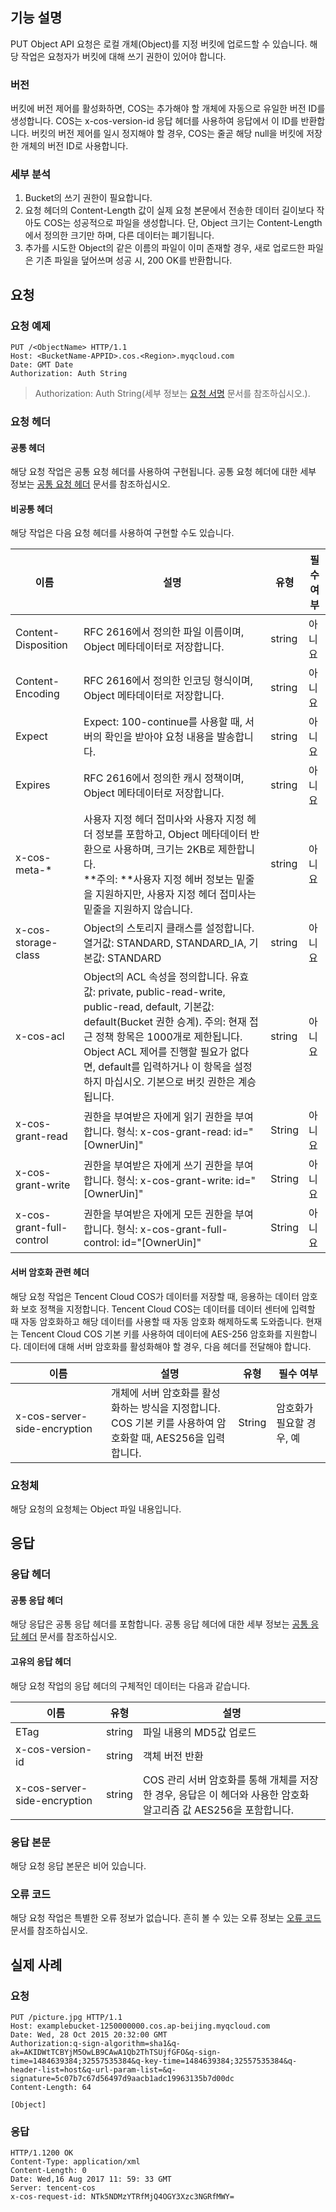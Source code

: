 ## 기능 설명
PUT Object API 요청은 로컬 개체(Object)를 지정 버킷에 업로드할 수 있습니다. 해당 작업은 요청자가 버킷에 대해 쓰기 권한이 있어야 합니다.

### 버전

버킷에 버전 제어를 활성화하면, COS는 추가해야 할 개체에 자동으로 유일한 버전 ID를 생성합니다. COS는 x-cos-version-id 응답 헤더를 사용하여 응답에서 이 ID를 반환합니다.
버킷의 버전 제어를 일시 정지해야 할 경우, COS는 줄곧 해당 null을 버킷에 저장한 개체의 버전 ID로 사용합니다.

### 세부 분석
1. Bucket의 쓰기 권한이 필요합니다.
2. 요청 헤더의 Content-Length 값이 실제 요청 본문에서 전송한 데이터 길이보다 작아도 COS는 성공적으로 파일을 생성합니다. 단, Object 크기는 Content-Length에서 정의한 크기만 하며, 다른 데이터는 폐기됩니다.
3. 추가를 시도한 Object의 같은 이름의 파일이 이미 존재할 경우, 새로 업로드한 파일은 기존 파일을 덮어쓰며 성공 시, 200 OK를 반환합니다.

## 요청
### 요청 예제

```shell
PUT /<ObjectName> HTTP/1.1
Host: <BucketName-APPID>.cos.<Region>.myqcloud.com
Date: GMT Date
Authorization: Auth String
```
> Authorization: Auth String(세부 정보는 [요청 서명](https://intl.cloud.tencent.com/document/product/436/7778) 문서를 참조하십시오.).

### 요청 헤더

#### 공통 헤더
해당 요청 작업은 공통 요청 헤더를 사용하여 구현됩니다. 공통 요청 헤더에 대한 세부 정보는 [공통 요청 헤더](https://cloud.tencent.com/document/product/436/7728) 문서를 참조하십시오.

#### 비공통 헤더
해당 작업은 다음 요청 헤더를 사용하여 구현할 수도 있습니다.

이름|설명|유형|필수 여부
---|---|---|---
Content-Disposition|RFC 2616에서 정의한 파일 이름이며, Object 메타데이터로 저장합니다.|string|아니요
Content-Encoding|RFC 2616에서 정의한 인코딩 형식이며, Object 메타데이터로 저장합니다.|string|아니요
Expect|Expect: 100-continue를 사용할 때, 서버의 확인을 받아야 요청 내용을 발송합니다.|string|아니요
Expires|RFC 2616에서 정의한 캐시 정책이며, Object 메타데이터로 저장합니다.|string|아니요
x-cos-meta-\*|사용자 지정 헤더 접미사와 사용자 지정 헤더 정보를 포함하고, Object 메타데이터 반환으로 사용하며, 크기는 2KB로 제한합니다.<br>**주의: **사용자 지정 헤버 정보는 밑줄을 지원하지만, 사용자 지정 헤더 접미사는 밑줄을 지원하지 않습니다.|string|아니요
x-cos-storage-class|Object의 스토리지 클래스를 설정합니다. 열거값: STANDARD, STANDARD_IA, 기본값: STANDARD|string|아니요
x-cos-acl|Object의 ACL 속성을 정의합니다. 유효값: private, public-read-write, public-read, default, 기본값: default(Bucket 권한 승계). 주의: 현재 접근 정책 항목은 1000개로 제한됩니다. Object ACL 제어를 진행할 필요가 없다면, default를 입력하거나 이 항목을 설정하지 마십시오. 기본으로 버킷 권한은 계승됩니다.|string|아니요
x-cos-grant-read |권한을 부여받은 자에게 읽기 권한을 부여합니다. 형식: x-cos-grant-read: id="[OwnerUin]" | String |  아니요
x-cos-grant-write| 권한을 부여받은 자에게 쓰기 권한을 부여합니다. 형식: x-cos-grant-write: id="[OwnerUin]" |String |  아니요
x-cos-grant-full-control | 권한을 부여받은 자에게 모든 권한을 부여합니다. 형식: x-cos-grant-full-control: id="[OwnerUin]" | String| 아니요

#### 서버 암호화 관련 헤더

해당 요청 작업은 Tencent Cloud COS가 데이터를 저장할 때, 응용하는 데이터 암호화 보호 정책을 지정합니다. Tencent Cloud COS는 데이터를 데이터 센터에 입력할 때 자동 암호화하고 해당 데이터를 사용할 때 자동 암호화 해제하도록 도와줍니다. 현재는 Tencent Cloud COS 기본 키를 사용하여 데이터에 AES-256 암호화를 지원합니다. 데이터에 대해 서버 암호화를 활성화해야 할 경우, 다음 헤더를 전달해야 합니다.

| 이름        | 설명    | 유형     | 필수 여부     |
| --------- | --------- | ------ | ------ |
| x-cos-server-side-encryption | 개체에 서버 암호화를 활성화하는 방식을 지정합니다. <br/>COS 기본 키를 사용하여 암호화할 때, AES256을 입력합니다. | String | 암호화가 필요할 경우, 예 |

### 요청체
해당 요청의 요청체는 Object 파일 내용입니다.

## 응답
### 응답 헤더

#### 공통 응답 헤더
해당 응답은 공통 응답 헤더를 포함합니다. 공통 응답 헤더에 대한 세부 정보는 [공통 응답 헤더](https://cloud.tencent.com/document/product/436/7729) 문서를 참조하십시오.

#### 고유의 응답 헤더

해당 요청 작업의 응답 헤더의 구체적인 데이터는 다음과 같습니다.

|이름|유형|설명|
|---|---|---|
|ETag|string|파일 내용의 MD5값 업로드|
|x-cos-version-id|string|객체 버전 반환|
|x-cos-server-side​-encryption|string|COS 관리 서버 암호화를 통해 개체를 저장한 경우, 응답은 이 헤더와 사용한 암호화 알고리즘 값 AES256을 포함합니다. |

### 응답 본문
해당 요청 응답 본문은 비어 있습니다.

### 오류 코드
해당 요청 작업은 특별한 오류 정보가 없습니다. 흔히 볼 수 있는 오류 정보는 [오류 코드](https://cloud.tencent.com/document/product/436/7730) 문서를 참조하십시오.

## 실제 사례

### 요청

```shell
PUT /picture.jpg HTTP/1.1
Host: examplebucket-1250000000.cos.ap-beijing.myqcloud.com
Date: Wed, 28 Oct 2015 20:32:00 GMT
Authorization:q-sign-algorithm=sha1&q-ak=AKIDWtTCBYjM5OwLB9CAwA1Qb2ThTSUjfGFO&q-sign-time=1484639384;32557535384&q-key-time=1484639384;32557535384&q-header-list=host&q-url-param-list=&q-signature=5c07b7c67d56497d9aacb1adc19963135b7d00dc
Content-Length: 64

[Object]
```

### 응답

```shell
HTTP/1.1200 OK
Content-Type: application/xml
Content-Length: 0
Date: Wed,16 Aug 2017 11: 59: 33 GMT
Server: tencent-cos
x-cos-request-id: NTk5NDMzYTRfMjQ4OGY3Xzc3NGRfMWY=
```
